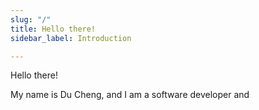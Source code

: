 ```yaml
---
slug: "/"
title: Hello there!
sidebar_label: Introduction

---
```

Hello there!

My name is Du Cheng, and I am a software developer and 